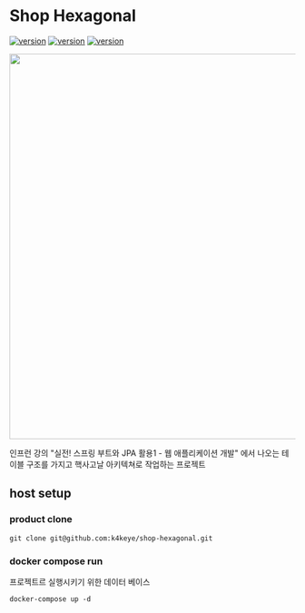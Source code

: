 # Shop Hexagonal
[![version](https://img.shields.io/badge/springboot-2.7.11-00bfb3?style=flat&logo=spring-boot)]()
[![version](https://img.shields.io/badge/p6spy-1.5.7-00bfb3?style=flat&logo=)]()
[![version](https://img.shields.io/badge/openapi-1.6.9-00bfb3?style=flat&logo=swagger)]()

<img width="679" alt="" src="https://user-images.githubusercontent.com/52993842/237014462-0c3b1e45-3fcb-4339-a486-3d422c1b9e1d.png">


인프런 강의 "실전! 스프링 부트와 JPA 활용1 - 웹 애플리케이션 개발"
에서 나오는 테이블 구조를 가지고
핵사고날 아키텍쳐로 작업하는 프로젝트


## host setup

### product clone
```shell
git clone git@github.com:k4keye/shop-hexagonal.git
```

### docker compose run
프로젝트르 실행시키기 위한 데이터 베이스
```shell
docker-compose up -d
```